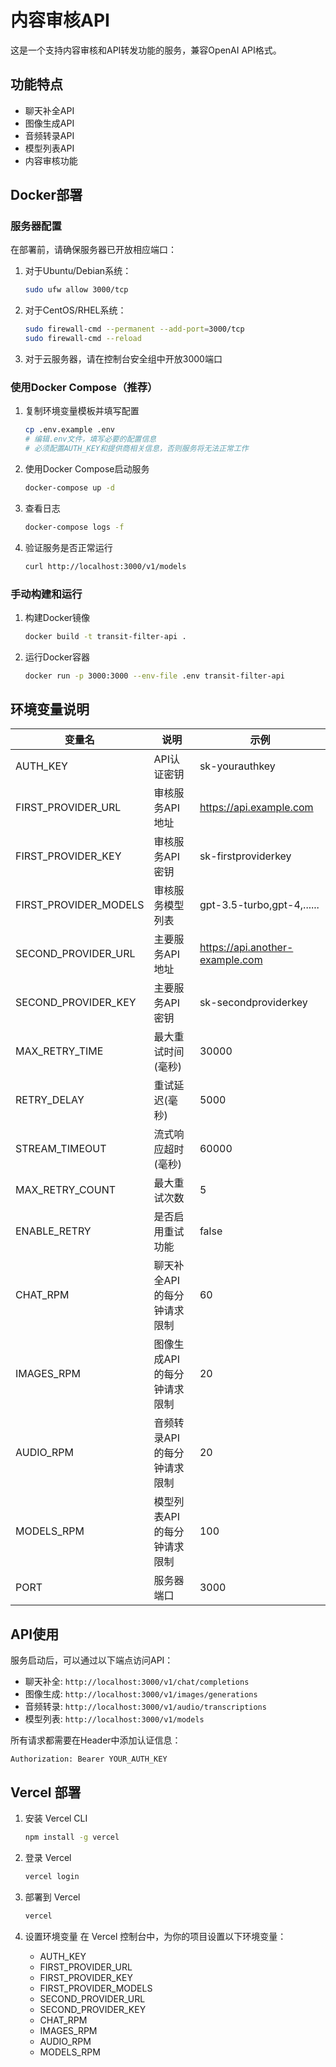 # 内容审核API

这是一个支持内容审核和API转发功能的服务，兼容OpenAI API格式。

## 功能特点

- 聊天补全API
- 图像生成API
- 音频转录API
- 模型列表API
- 内容审核功能

## Docker部署

### 服务器配置

在部署前，请确保服务器已开放相应端口：

1. 对于Ubuntu/Debian系统：
   ```bash
   sudo ufw allow 3000/tcp
   ```

2. 对于CentOS/RHEL系统：
   ```bash
   sudo firewall-cmd --permanent --add-port=3000/tcp
   sudo firewall-cmd --reload
   ```

3. 对于云服务器，请在控制台安全组中开放3000端口

### 使用Docker Compose（推荐）

1. 复制环境变量模板并填写配置
   ```bash
   cp .env.example .env
   # 编辑.env文件，填写必要的配置信息
   # 必须配置AUTH_KEY和提供商相关信息，否则服务将无法正常工作
   ```

2. 使用Docker Compose启动服务
   ```bash
   docker-compose up -d
   ```

3. 查看日志
   ```bash
   docker-compose logs -f
   ```

4. 验证服务是否正常运行
   ```bash
   curl http://localhost:3000/v1/models
   ```

### 手动构建和运行

1. 构建Docker镜像
   ```bash
   docker build -t transit-filter-api .
   ```

2. 运行Docker容器
   ```bash
   docker run -p 3000:3000 --env-file .env transit-filter-api
   ```

## 环境变量说明

| 变量名 | 说明 | 示例 |
|--------|------|------|
| AUTH_KEY | API认证密钥 | sk-yourauthkey |
| FIRST_PROVIDER_URL | 审核服务API地址 | https://api.example.com |
| FIRST_PROVIDER_KEY | 审核服务API密钥 | sk-firstproviderkey |
| FIRST_PROVIDER_MODELS | 审核服务模型列表 | gpt-3.5-turbo,gpt-4,...... |
| SECOND_PROVIDER_URL | 主要服务API地址 | https://api.another-example.com |
| SECOND_PROVIDER_KEY | 主要服务API密钥 | sk-secondproviderkey |
| MAX_RETRY_TIME | 最大重试时间(毫秒) | 30000 |
| RETRY_DELAY | 重试延迟(毫秒) | 5000 |
| STREAM_TIMEOUT | 流式响应超时(毫秒) | 60000 |
| MAX_RETRY_COUNT | 最大重试次数 | 5 |
| ENABLE_RETRY | 是否启用重试功能 | false |
| CHAT_RPM | 聊天补全API的每分钟请求限制 | 60 |
| IMAGES_RPM | 图像生成API的每分钟请求限制 | 20 |
| AUDIO_RPM | 音频转录API的每分钟请求限制 | 20 |
| MODELS_RPM | 模型列表API的每分钟请求限制 | 100 |
| PORT | 服务器端口 | 3000 |

## API使用

服务启动后，可以通过以下端点访问API：

- 聊天补全: `http://localhost:3000/v1/chat/completions`
- 图像生成: `http://localhost:3000/v1/images/generations`
- 音频转录: `http://localhost:3000/v1/audio/transcriptions`
- 模型列表: `http://localhost:3000/v1/models`

所有请求都需要在Header中添加认证信息：
```
Authorization: Bearer YOUR_AUTH_KEY
```

## Vercel 部署

1. 安装 Vercel CLI
   ```bash
   npm install -g vercel
   ```

2. 登录 Vercel
   ```bash
   vercel login
   ```

3. 部署到 Vercel
   ```bash
   vercel
   ```

4. 设置环境变量
   在 Vercel 控制台中，为你的项目设置以下环境变量：
   - AUTH_KEY
   - FIRST_PROVIDER_URL
   - FIRST_PROVIDER_KEY
   - FIRST_PROVIDER_MODELS
   - SECOND_PROVIDER_URL
   - SECOND_PROVIDER_KEY
   - CHAT_RPM
   - IMAGES_RPM
   - AUDIO_RPM
   - MODELS_RPM
